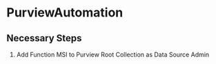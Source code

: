 # PurviewAutomation

## Necessary Steps

1. Add Function MSI to Purview Root Collection as Data Source Admin
